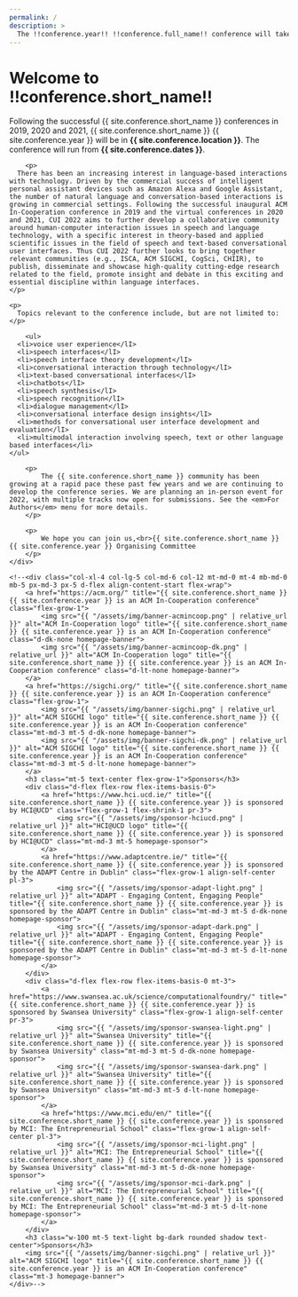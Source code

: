 ```yaml
---
permalink: /
description: > 
  The !!conference.year!! !!conference.full_name!! conference will take place in Glasgow, UK, running from !!conference.dates!!.
---
```


# Welcome to !!conference.short_name!!
  
<div class="row">
	<!--<div class="col-xl-8 col-lg-7 col-md-6 col-12">-->
	<div class="col-xl-12 col-lg-12 col-md-12 col-12">
		<p>
		  Following the successful {{ site.conference.short_name }} conferences in 2019, 2020 and 2021, {{ site.conference.short_name }} {{ site.conference.year }} will be in <strong>{{ site.conference.location }}</strong>. The conference will run from <strong>{{ site.conference.dates }}</strong>.
		</p>

		<p>
      There has been an increasing interest in language-based interactions with technology. Driven by the commercial success of intelligent personal assistant devices such as Amazon Alexa and Google Assistant, the number of natural language and conversation-based interactions is growing in commercial settings. Following the successful inaugural ACM In-Cooperation conference in 2019 and the virtual conferences in 2020 and 2021, CUI 2022 aims to further develop a collaborative community around human-computer interaction issues in speech and language technology, with a specific interest in theory-based and applied scientific issues in the field of speech and text-based conversational user interfaces. Thus CUI 2022 further looks to bring together relevant communities (e.g., ISCA, ACM SIGCHI, CogSci, CHIIR), to publish, disseminate and showcase high-quality cutting-edge research related to the field, promote insight and debate in this exciting and essential discipline within language interfaces.
    </p>
    
    <p>
      Topics relevant to the conference include, but are not limited to:
    </p>
    
		<ul>
      <li>voice user experience</lI>
      <li>speech interfaces</lI>
      <li>speech interface theory development</lI>
      <li>conversational interaction through technology</lI>
      <li>text-based conversational interfaces</lI>
      <li>chatbots</lI>
      <li>speech synthesis</lI>
      <li>speech recognition</lI>
      <li>dialogue management</lI>
      <li>conversational interface design insights</lI>
      <li>methods for conversational user interface development and evaluation</lI>
      <li>multimodal interaction involving speech, text or other language based interfaces</li>
    </ul>
		
		<p>
			The {{ site.conference.short_name }} community has been growing at a rapid pace these past few years and we are continuing to develop the conference series. We are planning an in-person event for 2022, with multiple tracks now open for submissions. See the <em>For Authors</em> menu for more details.
		</p>

		<p>
			We hope you can join us,<br>{{ site.conference.short_name }} {{ site.conference.year }} Organising Committee
		</p>
	</div>

	<!--<div class="col-xl-4 col-lg-5 col-md-6 col-12 mt-md-0 mt-4 mb-md-0 mb-5 px-md-3 px-5 d-flex align-content-start flex-wrap">
		<a href="https://acm.org/" title="{{ site.conference.short_name }} {{ site.conference.year }} is an ACM In-Cooperation conference" class="flex-grow-1">
			<img src="{{ "/assets/img/banner-acmincoop.png" | relative_url }}" alt="ACM In-Cooperation logo" title="{{ site.conference.short_name }} {{ site.conference.year }} is an ACM In-Cooperation conference" class="d-dk-none homepage-banner">
			<img src="{{ "/assets/img/banner-acmincoop-dk.png" | relative_url }}" alt="ACM In-Cooperation logo" title="{{ site.conference.short_name }} {{ site.conference.year }} is an ACM In-Cooperation conference" class="d-lt-none homepage-banner">
		</a>
		<a href="https://sigchi.org/" title="{{ site.conference.short_name }} {{ site.conference.year }} is an ACM In-Cooperation conference" class="flex-grow-1">
			<img src="{{ "/assets/img/banner-sigchi.png" | relative_url }}" alt="ACM SIGCHI logo" title="{{ site.conference.short_name }} {{ site.conference.year }} is an ACM In-Cooperation conference" class="mt-md-3 mt-5 d-dk-none homepage-banner">
			<img src="{{ "/assets/img/banner-sigchi-dk.png" | relative_url }}" alt="ACM SIGCHI logo" title="{{ site.conference.short_name }} {{ site.conference.year }} is an ACM In-Cooperation conference" class="mt-md-3 mt-5 d-lt-none homepage-banner">
		</a>
		<h3 class="mt-5 text-center flex-grow-1">Sponsors</h3>
		<div class="d-flex flex-row flex-items-basis-0">
			<a href="https://www.hci.ucd.ie/" title="{{ site.conference.short_name }} {{ site.conference.year }} is sponsored by HCI@UCD" class="flex-grow-1 flex-shrink-1 pr-3">
				<img src="{{ "/assets/img/sponsor-hciucd.png" | relative_url }}" alt="HCI@UCD logo" title="{{ site.conference.short_name }} {{ site.conference.year }} is sponsored by HCI@UCD" class="mt-md-3 mt-5 homepage-sponsor">
			</a>
			<a href="https://www.adaptcentre.ie/" title="{{ site.conference.short_name }} {{ site.conference.year }} is sponsored by the ADAPT Centre in Dublin" class="flex-grow-1 align-self-center pl-3">
				<img src="{{ "/assets/img/sponsor-adapt-light.png" | relative_url }}" alt="ADAPT - Engaging Content, Engaging People" title="{{ site.conference.short_name }} {{ site.conference.year }} is sponsored by the ADAPT Centre in Dublin" class="mt-md-3 mt-5 d-dk-none homepage-sponsor">
				<img src="{{ "/assets/img/sponsor-adapt-dark.png" | relative_url }}" alt="ADAPT - Engaging Content, Engaging People" title="{{ site.conference.short_name }} {{ site.conference.year }} is sponsored by the ADAPT Centre in Dublin" class="mt-md-3 mt-5 d-lt-none homepage-sponsor">
			</a>
		</div>
		<div class="d-flex flex-row flex-items-basis-0 mt-3">
			<a href="https://www.swansea.ac.uk/science/computationalfoundry/" title="{{ site.conference.short_name }} {{ site.conference.year }} is sponsored by Swansea University" class="flex-grow-1 align-self-center pr-3">
				<img src="{{ "/assets/img/sponsor-swansea-light.png" | relative_url }}" alt="Swansea University" title="{{ site.conference.short_name }} {{ site.conference.year }} is sponsored by Swansea University" class="mt-md-3 mt-5 d-dk-none homepage-sponsor">
				<img src="{{ "/assets/img/sponsor-swansea-dark.png" | relative_url }}" alt="Swansea University" title="{{ site.conference.short_name }} {{ site.conference.year }} is sponsored by Swansea Universityn" class="mt-md-3 mt-5 d-lt-none homepage-sponsor">
			</a>
			<a href="https://www.mci.edu/en/" title="{{ site.conference.short_name }} {{ site.conference.year }} is sponsored by MCI: The Entrepreneurial School" class="flex-grow-1 align-self-center pl-3">
				<img src="{{ "/assets/img/sponsor-mci-light.png" | relative_url }}" alt="MCI: The Entrepreneurial School" title="{{ site.conference.short_name }} {{ site.conference.year }} is sponsored by Swansea University" class="mt-md-3 mt-5 d-dk-none homepage-sponsor">
				<img src="{{ "/assets/img/sponsor-mci-dark.png" | relative_url }}" alt="MCI: The Entrepreneurial School" title="{{ site.conference.short_name }} {{ site.conference.year }} is sponsored by MCI: The Entrepreneurial School" class="mt-md-3 mt-5 d-lt-none homepage-sponsor">
			</a>
		</div>
		<h3 class="w-100 mt-5 text-light bg-dark rounded shadow text-center">Sponsors</h3>
		<img src="{{ "/assets/img/banner-sigchi.png" | relative_url }}" alt="ACM SIGCHI logo" title="{{ site.conference.short_name }} {{ site.conference.year }} is an ACM In-Cooperation conference" class="mt-3 homepage-banner">
	</div>-->
</div>
